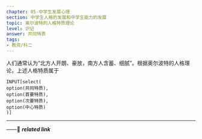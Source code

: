```yaml
---
chapter: 05-中学生发展心理
section: 中学生人格的发展和中学生能力的发展
topic: 奥尔波特的人格特质理论
level: 识记
answer: 共同特质
tags:
- 教资/科二
---
```


人们通常认为“北方人开朗、豪放，南方人含蓄、细腻”。根据奥尔波特的人格理论，上述人格特质属于

```meta-bind
INPUT[select(
option(共同特质),
option(首要特质),
option(次要特质),
option(中心特质)
)]
```

---
——🔗 ***related link***